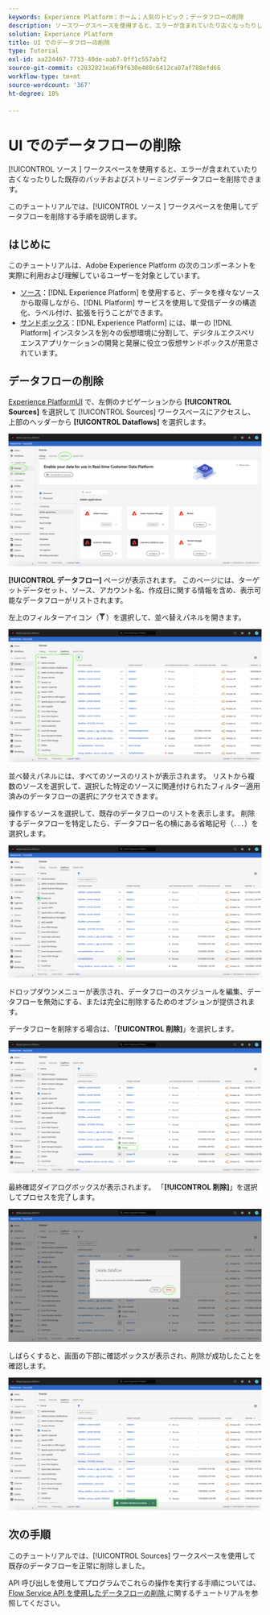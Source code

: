 ```yaml
---
keywords: Experience Platform；ホーム；人気のトピック；データフローの削除
description: ソースワークスペースを使用すると、エラーが含まれていたり古くなったりした既存のバッチおよびストリーミングのデータフローを削除できます。
solution: Experience Platform
title: UI でのデータフローの削除
type: Tutorial
exl-id: aa224467-7733-40de-aab7-0ff1c557abf2
source-git-commit: c2832821ea6f9f630e480c6412ca07af788efd66
workflow-type: tm+mt
source-wordcount: '367'
ht-degree: 18%

---
```


# UI でのデータフローの削除

[!UICONTROL  ソース ] ワークスペースを使用すると、エラーが含まれていたり古くなったりした既存のバッチおよびストリーミングデータフローを削除できます。

このチュートリアルでは、[!UICONTROL  ソース ] ワークスペースを使用してデータフローを削除する手順を説明します。

## はじめに

このチュートリアルは、Adobe Experience Platform の次のコンポーネントを実際に利用および理解しているユーザーを対象としています。

- [ソース](../../home.md)：[!DNL Experience Platform] を使用すると、データを様々なソースから取得しながら、[!DNL Platform] サービスを使用して受信データの構造化、ラベル付け、拡張を行うことができます。
- [サンドボックス](../../../sandboxes/home.md)：[!DNL Experience Platform] には、単一の [!DNL Platform] インスタンスを別々の仮想環境に分割して、デジタルエクスペリエンスアプリケーションの開発と発展に役立つ仮想サンドボックスが用意されています。

## データフローの削除

[Experience PlatformUI](https://platform.adobe.com) で、左側のナビゲーションから **[!UICONTROL Sources]** を選択して [!UICONTROL Sources] ワークスペースにアクセスし、上部のヘッダーから **[!UICONTROL Dataflows]** を選択します。

![カタログ](../../images/tutorials/delete/catalog.png)

**[!UICONTROL データフロー]** ページが表示されます。 このページには、ターゲットデータセット、ソース、アカウント名、作成日に関する情報を含め、表示可能なデータフローがリストされます。

左上のフィルターアイコン（![filter-icon](/help/images/icons/filter.png)）を選択して、並べ替えパネルを開きます。

![ データフロー ](../../images/tutorials/delete/dataflows.png)

並べ替えパネルには、すべてのソースのリストが表示されます。 リストから複数のソースを選択して、選択した特定のソースに関連付けられたフィルター適用済みのデータフローの選択にアクセスできます。

操作するソースを選択して、既存のデータフローのリストを表示します。 削除するデータフローを特定したら、データフロー名の横にある省略記号（`...`）を選択します。

![dataflows-filter](../../images/tutorials/delete/dataflows-filter.png)

ドロップダウンメニューが表示され、データフローのスケジュールを編集、データフローを無効にする、または完全に削除するためのオプションが提供されます。

データフローを削除する場合は、「**[!UICONTROL 削除]**」を選択します。

![削除](../../images/tutorials/delete/delete.png)

最終確認ダイアログボックスが表示されます。 「**[!UICONTROL 削除]**」を選択してプロセスを完了します。

![ 確認 ](../../images/tutorials/delete/confirm.png)

しばらくすると、画面の下部に確認ボックスが表示され、削除が成功したことを確認します。

![ 確認 ](../../images/tutorials/delete/confirmed.png)

## 次の手順

このチュートリアルでは、[!UICONTROL Sources] ワークスペースを使用して既存のデータフローを正常に削除しました。

API 呼び出しを使用してプログラムでこれらの操作を実行する手順については、[Flow Service API を使用したデータフローの削除 ](../../tutorials/api/delete-dataflows.md) に関するチュートリアルを参照してください。
